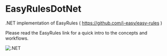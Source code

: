 # EasyRulesDotNet 

.NET implementation of EasyRules ( https://github.com/j-easy/easy-rules )

Please read the EasyRules link for a quick intro to the concepts and workflows.

![.NET](https://github.com/mryll/EasyRulesDotNet/workflows/.NET/badge.svg?branch=main)
